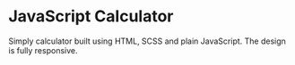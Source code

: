 # JavaScript Calculator

Simply calculator built using HTML, SCSS and plain JavaScript. The design is fully responsive. 